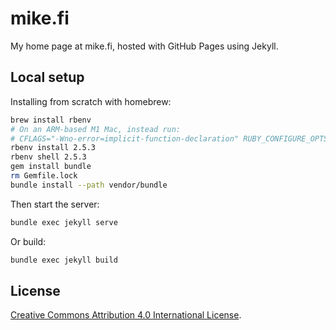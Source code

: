 # mike.fi

My home page at mike.fi, hosted with GitHub Pages using Jekyll.

## Local setup

Installing from scratch with homebrew:

```sh
brew install rbenv
# On an ARM-based M1 Mac, instead run:
# CFLAGS="-Wno-error=implicit-function-declaration" RUBY_CONFIGURE_OPTS='--with-readline-dir=/usr/local/opt/readline/' arch -x86_64 rbenv install 2.5.3
rbenv install 2.5.3
rbenv shell 2.5.3
gem install bundle
rm Gemfile.lock
bundle install --path vendor/bundle
```

Then start the server:

```sh
bundle exec jekyll serve
```

Or build:

```sh
bundle exec jekyll build
```


## License

<a rel="license" href="http://creativecommons.org/licenses/by/4.0/">Creative Commons Attribution 4.0 International License</a>.
